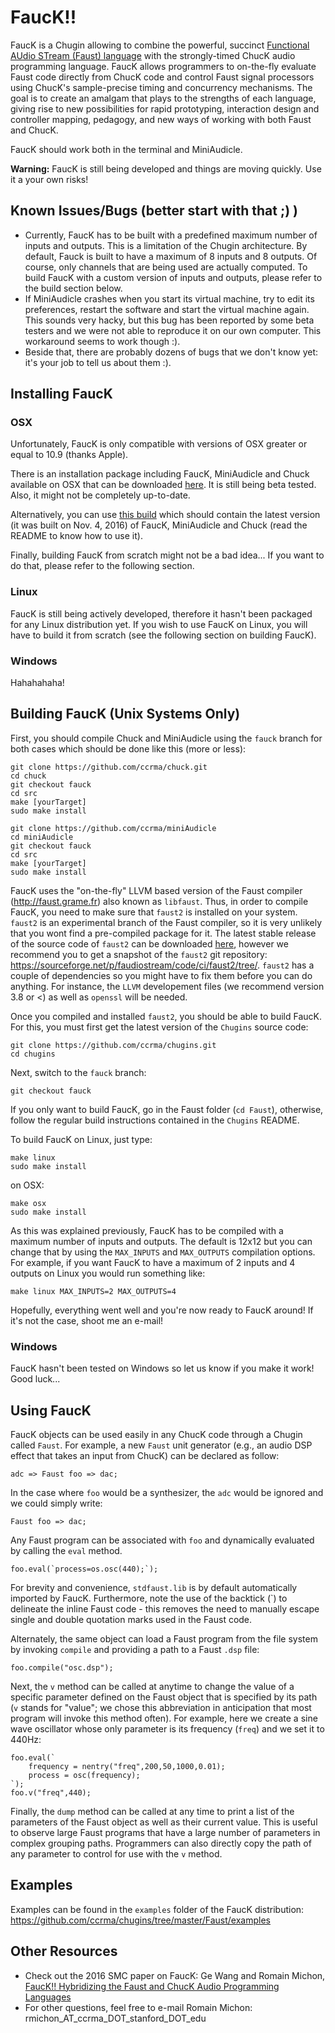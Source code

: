 # FaucK!!

FaucK is a Chugin allowing to combine the powerful, succinct [Functional AUdio STream (Faust) language](http://faust.grame.fr) with the strongly-timed ChucK audio programming language.
FaucK allows programmers to on-the-fly evaluate Faust code directly from ChucK code and control Faust signal processors using ChucK's sample-precise timing and
concurrency mechanisms. The goal is to create an amalgam that plays to the strengths of each language, giving rise to new possibilities for rapid prototyping, interaction design and controller mapping, pedagogy, and new ways of working with both Faust and ChucK. 

FaucK should work both in the terminal and MiniAudicle.

**Warning:** FaucK is still being developed and things are moving quickly. Use it a your own risks!

## Known Issues/Bugs (better start with that ;) )

* Currently, FaucK has to be built with a predefined maximum number of inputs and outputs. This is a limitation of the Chugin architecture. By default, Fauck is built to have a maximum of 8 inputs and 8 outputs. Of course, only channels that are being used are actually computed. To build FaucK with a custom version of inputs and outputs, please refer to the build section below.
* If MiniAudicle crashes when you start its virtual machine, try to edit its preferences, restart the software and start the virtual machine again. This sounds very hacky, but this bug has been reported by some beta testers and we were not able to reproduce it on our own computer. This workaround seems to work though :).
* Beside that, there are probably dozens of bugs that we don't know yet: it's your job to tell us about them :).

## Installing FaucK

### OSX

Unfortunately, FaucK is only compatible with versions of OSX greater or equal to 10.9 (thanks Apple).

There is an installation package including FaucK, MiniAudicle and Chuck available on OSX that can be downloaded [here](https://ccrma.stanford.edu/~rmichon/fauck/stuff/chuck-1.3.6.0-220a-1.pkg). It is still being beta tested. Also, it might not be completely up-to-date.

Alternatively, you can use [this build](https://ccrma.stanford.edu/~rmichon/fauck/stuff/fauckOSX.zip) which should contain the latest version (it was built on Nov. 4, 2016) of FaucK, MiniAudicle and Chuck (read the README to know how to use it).

Finally, building FaucK from scratch might not be a bad idea... If you want to do that, please refer to the following section.

### Linux

FaucK is still being actively developed, therefore it hasn't been packaged for any Linux distribution yet. If you wish to use FaucK on Linux, you will have to build it from scratch (see the following section on building FaucK).

### Windows

Hahahahaha!

## Building FaucK (Unix Systems Only)

First, you should compile Chuck and MiniAudicle using the `fauck` branch for both cases which should be done like this (more or less):

```
git clone https://github.com/ccrma/chuck.git
cd chuck
git checkout fauck
cd src
make [yourTarget]
sudo make install
```

```
git clone https://github.com/ccrma/miniAudicle
cd miniAudicle
git checkout fauck
cd src
make [yourTarget]
sudo make install
```

FaucK uses the "on-the-fly" LLVM based version of the Faust compiler (<http://faust.grame.fr>) also known as `libfaust`. Thus, in order to compile FaucK, you need to make sure that `faust2` is installed on your system. `faust2` is an experimental branch of the Faust compiler, so it is very unlikely that you wont find a pre-compiled package for it. The latest stable release of the source code of `faust2` can be downloaded [here](https://sourceforge.net/projects/faudiostream/files/), however we recommend you to get a snapshot of the `faust2` git repository: <https://sourceforge.net/p/faudiostream/code/ci/faust2/tree/>. `faust2` has a couple of dependencies so you might have to fix them before you can do anything. For instance, the `LLVM` developement files (we recommend version 3.8 or <) as well as `openssl` will be needed.

Once you compiled and installed `faust2`, you should be able to build FaucK. For this, you must first get the latest version of the `Chugins` source code:

```
git clone https://github.com/ccrma/chugins.git
cd chugins
```

Next, switch to the `fauck` branch:

```
git checkout fauck
```

If you only want to build FaucK, go in the Faust folder (`cd Faust`), otherwise, follow the regular build instructions contained in the `Chugins` README.

To build FaucK on Linux, just type:

```
make linux
sudo make install
```

on OSX:

```
make osx
sudo make install
```

As this was explained previously, FaucK has to be compiled with a maximum number of inputs and outputs. The default is 12x12 but you can change that by using the `MAX_INPUTS` and  `MAX_OUTPUTS` compilation options. For example, if you want FaucK to have a maximum of 2 inputs and 4 outputs on Linux you would run something like:

```
make linux MAX_INPUTS=2 MAX_OUTPUTS=4
```

Hopefully, everything went well and you're now ready to FaucK around! If it's not the case, shoot me an e-mail!

### Windows

FaucK hasn't been tested on Windows so let us know if you make it work! Good luck...

## Using FaucK

FaucK objects can be used easily in any ChucK code through a Chugin called `Faust`. For example, a new `Faust` unit generator (e.g., an audio DSP effect that takes an input from ChucK) can be declared as follow:

```
adc => Faust foo => dac;
```

In the case where `foo` would be a synthesizer, the `adc` would be ignored and we could simply write:

```
Faust foo => dac;
```

Any Faust program can be associated with `foo` and dynamically evaluated by calling the `eval` method.

```
foo.eval(`process=os.osc(440);`);
```

For brevity and convenience, `stdfaust.lib` is by default automatically imported by FaucK.  Furthermore, note the use of the backtick (\`) to delineate the inline Faust code - this removes the need to manually escape single and double quotation marks used in the Faust code.

Alternately, the same object can load a Faust program from the file system by invoking `compile` and providing a path to a Faust `.dsp` file:

```
foo.compile("osc.dsp");
```

Next, the `v` method can be called at anytime to change the value of a specific parameter defined on the Faust object that is specified by its path (`v` stands for "value"; we chose this abbreviation in anticipation that most program will invoke this method often). For example, here we create a sine wave oscillator whose only parameter is its frequency (`freq`) and we set it to 440Hz: 

```
foo.eval(`
    frequency = nentry("freq",200,50,1000,0.01);
    process = osc(frequency);
`);
foo.v("freq",440);
```

Finally, the `dump` method can be called at any time to print a list of the parameters of the Faust object as well as their current value.  This is useful to observe large Faust programs that have a large number of parameters in complex grouping paths. Programmers can also directly copy the path of any parameter to control for use with the `v` method.

## Examples

Examples can be found in the `examples` folder of the FaucK distribution: <https://github.com/ccrma/chugins/tree/master/Faust/examples>

## Other Resources

* Check out the 2016 SMC paper on FaucK: Ge Wang and Romain Michon, [FaucK!! Hybridizing the Faust and ChucK Audio Programming Languages](https://ccrma.stanford.edu/~rmichon/publications/doc/SMC16-fauck.pdf)
* For other questions, feel free to e-mail Romain Michon: rmichon_AT_ccrma_DOT_stanford_DOT_edu
